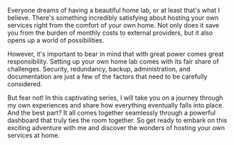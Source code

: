 Everyone dreams of having a beautiful home lab, or at least that's what I believe. There's something incredibly satisfying about hosting your own services right from the comfort of your own home. Not only does it save you from the burden of monthly costs to external providers, but it also opens up a world of possibilities. 

However, it's important to bear in mind that with great power comes great responsibility. Setting up your own home lab comes with its fair share of challenges. Security, redundancy, backup, administration, and documentation are just a few of the factors that need to be carefully considered. 

But fear not! In this captivating series, I will take you on a journey through my own experiences and share how everything eventually falls into place. And the best part? It all comes together seamlessly through a powerful dashboard that truly ties the room together. So get ready to embark on this exciting adventure with me and discover the wonders of hosting your own services at home.